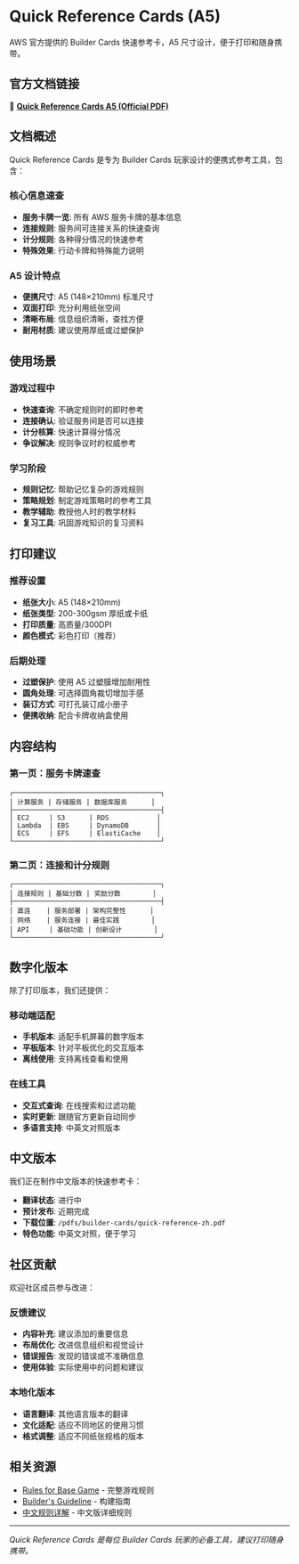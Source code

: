# Quick Reference Cards (A5)

AWS 官方提供的 Builder Cards 快速参考卡，A5 尺寸设计，便于打印和随身携带。

## 官方文档链接

📄 **[Quick Reference Cards A5 (Official PDF)](https://pages.awscloud.com/rs/112-TZM-766/images/AWS-BuilderCards-Quickreference-A5.pdf)**

## 文档概述

Quick Reference Cards 是专为 Builder Cards 玩家设计的便携式参考工具，包含：

### 核心信息速查
- **服务卡牌一览**: 所有 AWS 服务卡牌的基本信息
- **连接规则**: 服务间可连接关系的快速查询
- **计分规则**: 各种得分情况的快速参考
- **特殊效果**: 行动卡牌和特殊能力说明

### A5 设计特点
- **便携尺寸**: A5 (148×210mm) 标准尺寸
- **双面打印**: 充分利用纸张空间
- **清晰布局**: 信息组织清晰，查找方便
- **耐用材质**: 建议使用厚纸或过塑保护

## 使用场景

### 游戏过程中
- **快速查询**: 不确定规则时的即时参考
- **连接确认**: 验证服务间是否可以连接
- **计分核算**: 快速计算得分情况
- **争议解决**: 规则争议时的权威参考

### 学习阶段
- **规则记忆**: 帮助记忆复杂的游戏规则
- **策略规划**: 制定游戏策略时的参考工具
- **教学辅助**: 教授他人时的教学材料
- **复习工具**: 巩固游戏知识的复习资料

## 打印建议

### 推荐设置
- **纸张大小**: A5 (148×210mm)
- **纸张类型**: 200-300gsm 厚纸或卡纸
- **打印质量**: 高质量/300DPI
- **颜色模式**: 彩色打印（推荐）

### 后期处理
- **过塑保护**: 使用 A5 过塑膜增加耐用性
- **圆角处理**: 可选择圆角裁切增加手感
- **装订方式**: 可打孔装订成小册子
- **便携收纳**: 配合卡牌收纳盒使用

## 内容结构

### 第一页：服务卡牌速查
```
┌─────────────────────────────────────┐
│ 计算服务 | 存储服务 | 数据库服务      │
├─────────────────────────────────────┤
│ EC2     | S3      | RDS            │
│ Lambda  | EBS     | DynamoDB       │
│ ECS     | EFS     | ElastiCache    │
└─────────────────────────────────────┘
```

### 第二页：连接和计分规则
```
┌─────────────────────────────────────┐
│ 连接规则 | 基础分数 | 奖励分数        │
├─────────────────────────────────────┤
│ 直连    | 服务部署 | 架构完整性      │
│ 网络    | 服务连接 | 最佳实践        │
│ API     | 基础功能 | 创新设计        │
└─────────────────────────────────────┘
```

## 数字化版本

除了打印版本，我们还提供：

### 移动端适配
- **手机版本**: 适配手机屏幕的数字版本
- **平板版本**: 针对平板优化的交互版本
- **离线使用**: 支持离线查看和使用

### 在线工具
- **交互式查询**: 在线搜索和过滤功能
- **实时更新**: 跟随官方更新自动同步
- **多语言支持**: 中英文对照版本

## 中文版本

我们正在制作中文版本的快速参考卡：

- **翻译状态**: 进行中
- **预计发布**: 近期完成
- **下载位置**: `/pdfs/builder-cards/quick-reference-zh.pdf`
- **特色功能**: 中英文对照，便于学习

## 社区贡献

欢迎社区成员参与改进：

### 反馈建议
- **内容补充**: 建议添加的重要信息
- **布局优化**: 改进信息组织和视觉设计
- **错误报告**: 发现的错误或不准确信息
- **使用体验**: 实际使用中的问题和建议

### 本地化版本
- **语言翻译**: 其他语言版本的翻译
- **文化适配**: 适应不同地区的使用习惯
- **格式调整**: 适应不同纸张规格的版本

## 相关资源

- [Rules for Base Game](./rules-base-game.md) - 完整游戏规则
- [Builder's Guideline](./builders-guideline.md) - 构建指南
- [中文规则详解](../zh/rules.md) - 中文版详细规则

---

*Quick Reference Cards 是每位 Builder Cards 玩家的必备工具，建议打印随身携带。*